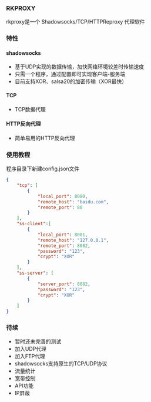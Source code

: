 ### RKPROXY

rkproxy是一个 Shadowsocks/TCP/HTTPReproxy 代理软件


### 特性

#### shadowsocks

- 基于UDP实现的数据传输，加快网络环境较差时传输速度
- 只需一个程序，通过配置即可实现客户端-服务端
- 目前支持XOR、salsa20的加密传输（XOR最快）

#### TCP

- TCP数据代理

#### HTTP反向代理

- 简单易用的HTTP反向代理

### 使用教程

程序目录下新建config.json文件
```json
{
    "tcp": [
        {
            "local_port": 8080,
            "remote_host": "baidu.com",
            "remote_port": 80
        }
    ],
    "ss-client":[
        {
            "local_port": 8081,
            "remote_host": "127.0.0.1",
            "remote_port": 8082,
            "password": "123",
            "crypt": "XOR"
        }
    ],
    "ss-server": [
        {
            "server_port": 8082,
            "password": "123",
            "crypt": "XOR"
        }
    ]
}
```

### 待续

- 暂时还未完善的测试
- 加入UDP代理
- 加入FTP代理
- shadowsocks支持原生的TCP/UDP协议
- 流量统计
- 宽带控制
- API功能
- IP屏蔽